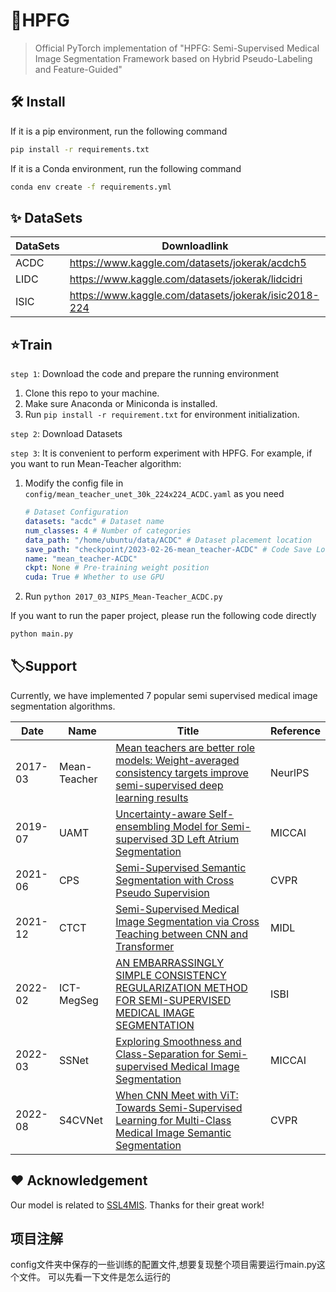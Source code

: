 # 🦕HPFG

> Official PyTorch implementation of "HPFG: Semi-Supervised Medical Image Segmentation Framework based on Hybrid Pseudo-Labeling and Feature-Guided"

## 🛠️ Install 

If it is a pip environment, run the following command

~~~bash
pip install -r requirements.txt
~~~

If it is a Conda environment, run the following command

~~~bash
conda env create -f requirements.yml
~~~



## ✨ DataSets

| DataSets | Downloadlink                                         |
| -------- | ---------------------------------------------------- |
| ACDC     | https://www.kaggle.com/datasets/jokerak/acdch5       |
| LIDC     | https://www.kaggle.com/datasets/jokerak/lidcidri     |
| ISIC     | https://www.kaggle.com/datasets/jokerak/isic2018-224 |



## ⭐Train

`step 1`: Download the code and prepare the running environment

1. Clone this repo to your machine.
2. Make sure Anaconda or Miniconda is installed.
3. Run `pip install -r requirement.txt` for environment initialization.



`step 2`: Download Datasets



`step 3`: It is convenient to perform experiment with HPFG. For example, if you want to run Mean-Teacher algorithm:

1. Modify the config file in `config/mean_teacher_unet_30k_224x224_ACDC.yaml` as you need

   ~~~yaml
   # Dataset Configuration
   datasets: "acdc" # Dataset name
   num_classes: 4 # Number of categories
   data_path: "/home/ubuntu/data/ACDC" # Dataset placement location
   save_path: "checkpoint/2023-02-26-mean_teacher-ACDC" # Code Save Location
   name: "mean_teacher-ACDC"
   ckpt: None # Pre-training weight position
   cuda: True # Whether to use GPU
   ~~~

2. Run `python 2017_03_NIPS_Mean-Teacher_ACDC.py`



If you want to run the paper project, please run the following code directly

~~~python
python main.py
~~~



## 🏷️Support

Currently, we have implemented 7 popular semi supervised medical image segmentation algorithms.

| Date    | Name         | Title                                                        | Reference |
| ------- | ------------ | ------------------------------------------------------------ | --------- |
| 2017-03 | Mean-Teacher | [Mean teachers are better role models: Weight-averaged consistency targets improve semi-supervised deep learning results](https://arxiv.org/abs/1703.01780) | NeurlPS   |
| 2019-07 | UAMT         | [Uncertainty-aware Self-ensembling Model for Semi-supervised 3D Left Atrium Segmentation](https://arxiv.org/abs/1907.07034) | MICCAI    |
| 2021-06 | CPS          | [Semi-Supervised Semantic Segmentation with Cross Pseudo Supervision](https://arxiv.org/abs/2106.01226) | CVPR      |
| 2021-12 | CTCT         | [Semi-Supervised Medical Image Segmentation via Cross Teaching between CNN and Transformer](https://arxiv.org/abs/2112.0489) | MIDL      |
| 2022-02 | ICT-MegSeg   | [AN EMBARRASSINGLY SIMPLE CONSISTENCY REGULARIZATION METHOD FOR SEMI-SUPERVISED MEDICAL IMAGE SEGMENTATION](https://arxiv.org/abs/2202.00677) | ISBI      |
| 2022-03 | SSNet        | [Exploring Smoothness and Class-Separation for Semi-supervised Medical Image Segmentation](https://arxiv.org/abs/2203.01324v3) | MICCAI    |
| 2022-08 | S4CVNet      | [When CNN Meet with ViT: Towards Semi-Supervised Learning for Multi-Class Medical Image Semantic Segmentation](https://arxiv.org/abs/2208.06449) | CVPR      |



## ♥️ Acknowledgement

Our model is related to [SSL4MIS](https://github.com/HiLab-git/SSL4MIS). Thanks for their great work!


## 项目注解
config文件夹中保存的一些训练的配置文件,想要复现整个项目需要运行main.py这个文件。
可以先看一下文件是怎么运行的
